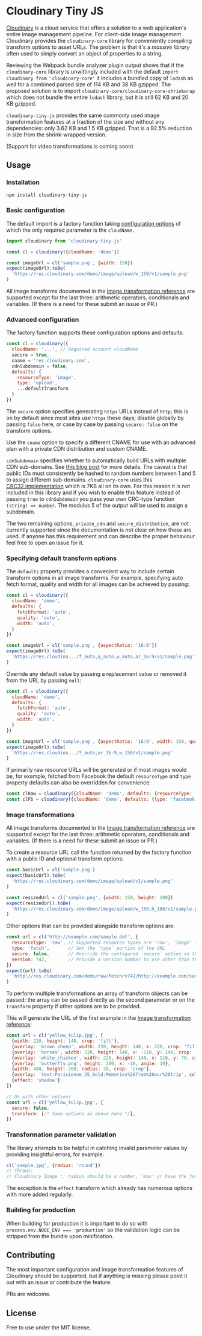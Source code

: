 # Cloudinary Tiny JS

[Cloudinary](http://cloudinary.com/) is a cloud service that offers a solution to 
a web application's entire image management pipeline. For client-side image management 
Cloudinary provides the `cloudinary-core` library for conveniently compiling transform 
options to asset URLs. The problem is that it's a *massive library* often used to 
simply convert an object of properties to a string.

Reviewing the Webpack bundle analyzer plugin output shows that if the `cloudinary-core`
library is unwittingly included with the default `import cloudinary from 'cloudinary-core'`
it includes a bundled copy of `lodash` as well for a combined parsed size of 114 KB and 
38 KB gzipped. The proposed solution is to import `cloudinary-core/cloudinary-core-shrinkwrap`
which does not bundle the entire `lodash` library, but it is still 62 KB and 20 KB gzipped.

`cloudinary-tiny-js` provides the same commonly used image transformation features
at a fraction of the size and without any dependencies: only 3.62 KB and 1.5 KB gzipped. 
That is a 92.5% reduction in size from the shrink-wrapped version.

(Support for video transformations is coming soon)

## Usage

### Installation

```bash
npm install cloudinary-tiny-js
```

### Basic configuration

The default import is a factory function taking 
[configuration options](http://cloudinary.com/documentation/node_additional_topics#configuration_options) 
of which the only required parameter is the `cloudName`. 

```javascript
import cloudinary from 'cloudinary-tiny-js'

const cl = cloudinary({cloudName: 'demo'})

const imageUrl = cl('sample.png', {width: 150})
expect(imageUrl).toBe(
  'https://res.cloudinary.com/demo/image/upload/w_150/v1/sample.png'
)
```

All image transforms documented in the 
[Image transformation reference](http://cloudinary.com/documentation/image_transformation_reference)
are supported except for the last three: arithmetic operators, conditionals and variables. 
(If there is a need for these submit an issue or PR.)

### Advanced configuration

The factory function supports these configuration options and defaults:

```javascript
const cl = cloudinary({
  cloudName: '...', // Required account cloudName
  secure = true,
  cname = 'res.cloudinary.com',
  cdnSubdomain = false,
  defaults: {
    resourceType: 'image',
    type: 'upload',
    ...defaultTransform
  }
})
```

The `secure` option specifies generating `https` URLs instead of `http`; this is on by 
default since most sites use `https` these days; disable globally by passing `false` here, 
or case by case by passing `secure: false` on the transform options.

Use the `cname` option to specify a different CNAME for use with an advanced plan with 
a private CDN distribution and custom CNAME.

`cdnSubdomain` specifies whether to automatically build URLs with multiple CDN sub-domains. 
See [this blog post](http://cloudinary.com/blog/reduce_site_load_time_with_multiple_cdn_sub_domains) 
for more details. The caveat is that public IDs must consistently be hashed to random numbers
between 1 and 5 to assign different sub-domains. `cloudinary-core` uses this  
[CRC32 implementation](http://locutus.io/php/strings/crc32/index.html) which is 7KB all on
its own. For this reason it is not included in this library and if you wish to enable this
feature instead of passing `true` to `cdnSubdomain` you pass your own CRC-type function
`(string) => number`. The modulus 5 of the output will be used to assign a subdomain.

The two remaining options, `private_cdn` and `secure_distribution`, are not currently 
supported since the documentation is not clear on how these are used. If anyone has this
requirement and can describe the proper behaviour feel free to open an issue for it.

### Specifying default transform options

The `defaults` property provides a convenient way to include certain transform options
in all image transforms. For example, specifying auto fetch format, quality and width for
all images can be achieved by passing:

```javascript
const cl = cloudinary({
  cloudName: 'demo',
  defaults: {
    fetchFormat: 'auto',
    quality: 'auto',
    width: 'auto',
  }
})

const imageUrl = cl('sample.png', {aspectRatio: '16:9'})
expect(imageUrl).toBe(
  'https://res.cloudina.../f_auto,q_auto,w_auto,ar_16:9/v1/sample.png'
)
```

Override any default value by passing a replacement value or removed it from the URL by
passing `null`:

```javascript
const cl = cloudinary({
  cloudName: 'demo',
  defaults: {
    fetchFormat: 'auto',
    quality: 'auto',
    width: 'auto',
  }
})

const imageUrl = cl('sample.png', {aspectRatio: '16:9', width: 150, quality: null})
expect(imageUrl).toBe(
  'https://res.cloudina.../f_auto,ar_16:9,w_150/v1/sample.png'
)
```

If primarily raw resource URLs will be generated or if most images would be, for example,
fetched from Facebook the default `resourceType` and `type` property defaults can also be
overridden for convenience:

```javascript
const clRaw = cloudinary({cloudName: 'demo', defaults: {resourceType: 'raw'})
const clFb = cloudinary({cloudName: 'demo', defaults: {type: 'facebook'})
``` 

### Image transformations

All image transforms documented in the 
[Image transformation reference](http://cloudinary.com/documentation/image_transformation_reference)
are supported except for the last three: arithmetic operators, conditionals and variables. 
(If there is a need for these submit an issue or PR.)

To create a resource URL call the function returned by the factory function with a public ID
and optional transform options:

```javascript
const basicUrl = cl('sample.png')
expect(basicUrl).toBe(
  'https://res.cloudinary.com/demo/image/upload/v1/sample.png'
)

const resizedUrl = cl('sample.png', {width: 150, height: 100})
expect(resizedUrl).toBe(
  'https://res.cloudinary.com/demo/image/upload/w_150,h_100/v1/sample.png'
)
```

Other options that can be provided alongside transform options are:

```javascript
const url = cl('http://example.com/sample.dat', {
  resourceType: 'raw', // Supported resource types are 'raw', 'image' (default) and 'video' (coming soon)
  type: 'fetch',       // Set the `type` portion of the URL
  secure: false,       // Override the configured `secure` option on this particular URL
  version: 742,        // Provide a version number to use other than the default 1
})
expect(url).toBe(
  'http://res.cloudinary.com/demo/raw/fetch/v742/http://example.com/sample.dat'
)
```

To perform multiple transformations an array of transform objects can be passed; the
array can be passed directly as the second parameter or on the `transform` property if other
options are to be provided.

This will generate the URL of the first example in the 
[Image transformation reference](http://cloudinary.com/documentation/image_transformation_reference):

```javascript
const url = cl('yellow_tulip.jpg', [
  {width: 220, height: 140, crop: 'fill'},
  {overlay: 'brown_sheep', width: 220, height: 140, x: 220, crop: 'fill'},
  {overlay: 'horses', width: 220, height: 140, x: -110, y: 140, crop: 'fill'},
  {overlay: 'white_chicken', width: 220, height: 140, x: 110, y: 70, crop: 'fill'},
  {overlay: 'butterfly.png', height: 200, x: -10, angle: 10},
  {width: 400, height: 260, radius: 20, crop: 'crop'},
  {overlay: 'text:Parisienne_35_bold:Memories%20from%20our%20trip', color: '#990C47', y: 155},
  {effect: 'shadow'}
])

// Or with other options
const url = cl('yellow_tulip.jpg', {
  secure: false,
  transform: [/* Same options as above here */],
})
```

### Transformation parameter validation

The library attempts to be helpful in catching invalid parameter values by providing 
insightful errors, for example:

```javascript
cl('sample.jpg', {radius: 'round'})
// Throws:
// Cloudinary Image :: radius should be a number, 'max' or have the form x[:y[:z[:u]]], received: 'round'
```

The exception is the `effect` transform which already has numerous options with more added
regularly.

### Building for production

When building for production it is important to do so with 
`process.env.NODE_ENV === 'production'` so the validation logic can be stripped from the 
bundle upon minification.


## Contributing

The most important configuration and image transformation features of Cloudinary should 
be supported, but if anything is missing please point it out with an issue or contribute 
the feature.

PRs are welcome.


## License

Free to use under the MIT license.
